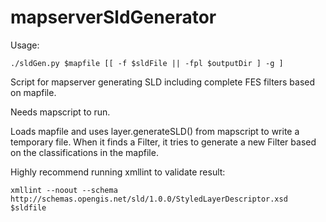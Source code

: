 mapserverSldGenerator
=====================

Usage:

	./sldGen.py $mapfile [[ -f $sldFile || -fpl $outputDir ] -g ]
	
Script for mapserver generating SLD including complete FES filters based on mapfile.

Needs mapscript to run.


Loads mapfile and uses layer.generateSLD() from mapscript to write a temporary file.
When it finds a Filter, it tries to generate a new Filter based on the classifications in the mapfile.

Highly recommend running xmllint to validate result:

	xmllint --noout --schema http://schemas.opengis.net/sld/1.0.0/StyledLayerDescriptor.xsd $sldfile
